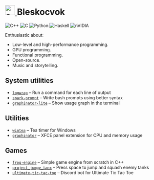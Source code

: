 <h1><a float="right" href="https://youtu.be/Rd3vwwXArMQ?t=84">
    <img alt="avatar" style="width: 32px;" src="https://avatars.githubusercontent.com/u/52820901">
</a> Bleskocvok</h1>

![C++](https://img.shields.io/badge/c++-%2300599C.svg?style=for-the-badge&logo=c%2B%2B&logoColor=white&color=brown)
![C](https://img.shields.io/badge/c-%2300599C.svg?style=for-the-badge&logo=c&logoColor=white&color=red)
![Python](https://img.shields.io/badge/python-3670A0?style=for-the-badge&logo=python&logoColor=ffdd54&color=blue)
![Haskell](https://img.shields.io/badge/Haskell-5e5086?style=for-the-badge&logo=haskell&logoColor=white&color=purple)
![nVIDIA](https://img.shields.io/badge/cuda-000000.svg?style=for-the-badge&logo=nVIDIA&logoColor=green)

Enthusiastic about:
- Low-level and high-performance programming.
- GPU programming.
- Functional programming.
- Open-source.
- Music and storytelling.

<!-- ![CMake](https://img.shields.io/badge/CMake-%23008FBA.svg?style=for-the-badge&logo=cmake&logoColor=white)
![Docker](https://img.shields.io/badge/docker-%230db7ed.svg?style=for-the-badge&logo=docker&logoColor=white)
![Neovim](https://img.shields.io/badge/NeoVim-%2357A143.svg?&style=for-the-badge&logo=neovim&logoColor=white)
![Vim](https://img.shields.io/badge/VIM-%2311AB00.svg?style=for-the-badge&logo=vim&logoColor=white) -->

## System utilities

- [`logwrap`](https://github.com/Bleskocvok/logwrap/) – Run a command for each line of output
- [`spark-prompt`](https://github.com/Bleskocvok/spark_prompt) – Write bash prompts using better syntax
- [`graphinator-lite`](https://github.com/Bleskocvok/graphinator-lite) – Show usage graph in the terminal

## Utilities

- [`wintea`](https://github.com/Bleskocvok/wintea) – Tea timer for Windows
- [`graphinator`](https://github.com/Bleskocvok/graphinator) – XFCE panel extension for CPU and memory usage


## Games

- [`frog-engine`](https://github.com/Bleskocvok/frog-engine) – Simple game engine from scratch in C++
- [`project_jumpy_tanx`](https://github.com/Bleskocvok/project_jumpy_tanx) – Press space to jump and squash enemy tanks
- [`ultimate-tic-tac-toe`](https://github.com/Bleskocvok/ultimate-tic-tac-toe) – Discord bot for Ultimate Tic Tac Toe
